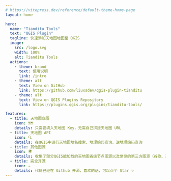 ```yaml
---
# https://vitepress.dev/reference/default-theme-home-page
layout: home

hero:
  name: "Tianditu Tools"
  text: "QGIS Plugin"
  tagline: 快速添加天地图地图至 QGIS
  image:
    src: /logo.svg
    width: 100%
    alt: Tianditu Tools
  actions:
    - theme: brand
      text: 使用说明
      link: /intro
    - theme: alt
      text: View on GitHub
      link: https://github.com/liuxsdev/qgis-plugin-tianditu
    - theme: alt
      text: View on QGIS Plugins Repository
      link: https://plugins.qgis.org/plugins/tianditu-tools/

features:
  - title: 天地图底图
    icon: 🗺️
    details: 只需要填入天地图 Key，无需自己拼接天地图 URL
  - title: 天地图 API
    icon: 🔍
    details: 在QGIS中进行天地图地名搜索、地理编码查询、逆地理编码查询
  - title: 其他图源
    icon: 🌍️
    details: 收集了部分QGIS能加载的天地图省级节点图源以及常见的第三方图源（谷歌、高德、ESRI等）
  - title: 完全开源
    icon: ☕
    details: 代码已经在 Github 开源，喜欢的话，可以点个 Star ✨
---
```



